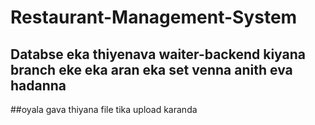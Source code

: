 # Restaurant-Management-System

## Databse eka thiyenava waiter-backend kiyana branch eke eka aran eka set venna anith eva hadanna

##oyala gava thiyana file tika upload karanda
